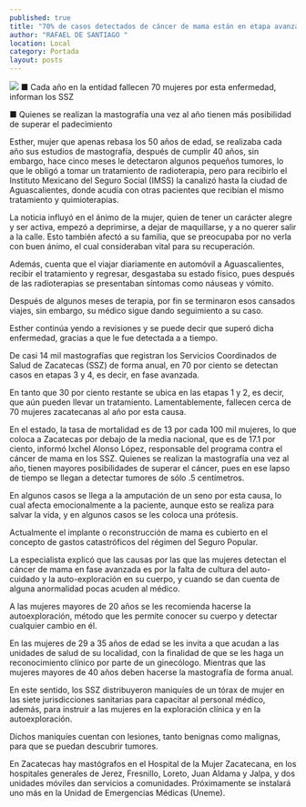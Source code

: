 ```yaml
---
published: true
title: "70% de casos detectados de cáncer de mama están en etapa avanzada"
author: "RAFAEL DE SANTIAGO "
location: Local
category: Portada
layout: posts
---
```


![](http://i.imgur.com/egnEgFum.jpg)
■ Cada año en la entidad fallecen 70 mujeres por esta enfermedad, informan los SSZ 

■ Quienes se realizan la mastografía una vez al año tienen más posibilidad de superar el padecimiento

Esther, mujer que apenas rebasa los 50 años de edad, se realizaba cada año sus estudios de mastografía, después de cumplir 40 años, sin embargo, hace cinco meses le detectaron algunos pequeños tumores, lo que le obligó a tomar un tratamiento de radioterapia, pero para recibirlo el Instituto Mexicano del Seguro Social (IMSS) la canalizó hasta la ciudad de Aguascalientes, donde acudía con otras pacientes que recibían el mismo tratamiento y quimioterapias.

La noticia influyó en el ánimo de la mujer, quien de tener un carácter alegre y ser activa, empezó a deprimirse, a dejar de maquillarse, y a no querer salir a la calle. Esto también afectó a su familia, que se preocupaba por no verla con buen ánimo, el cual consideraban vital para su recuperación.

Además, cuenta que el viajar diariamente en automóvil a Aguascalientes, recibir el tratamiento y regresar, desgastaba su estado físico, pues después de las radioterapias se presentaban síntomas como náuseas y vómito.

Después de algunos meses de terapia, por fin se terminaron esos cansados viajes, sin embargo, su médico sigue dando seguimiento a su caso.

Esther continúa yendo a revisiones y se puede decir que superó dicha enfermedad, gracias a que le fue detectada a a tiempo.

De casi 14 mil mastografías que registran los Servicios Coordinados de Salud de Zacatecas (SSZ) de forma anual, en 70 por ciento se detectan casos en etapas 3 y 4, es decir, en fase avanzada. 

En tanto que 30 por ciento restante se ubica en las etapas 1 y 2, es decir, que aún pueden llevar un tratamiento. Lamentablemente, fallecen cerca de 70 mujeres zacatecanas al año por esta causa.

En el estado, la tasa de mortalidad es de 13 por cada 100 mil mujeres, lo que coloca a Zacatecas por debajo de la media nacional, que es de 17.1 por ciento, informó Ixchel Alonso López, responsable del programa contra el cáncer de mama en los SSZ.
Quienes se realizan la mastografía una vez al año, tienen mayores posibilidades de superar el cáncer, pues en ese lapso de tiempo se llegan a detectar tumores de sólo .5 centímetros.

En algunos casos se llega a la amputación de un seno por esta causa, lo cual afecta emocionalmente a la paciente, aunque esto se realiza para salvar la vida, y en algunos casos se les coloca una prótesis.

Actualmente el implante o reconstrucción de mama es cubierto en el concepto de gastos catastróficos del régimen del Seguro Popular.

La especialista explicó que las causas por las que las mujeres detectan el cáncer de mama en fase avanzada es por la falta de cultura del auto-cuidado y la auto-exploración en su cuerpo, y cuando se dan cuenta de alguna anormalidad pocas acuden al médico.

A las mujeres mayores de 20 años se les recomienda hacerse la autoexploración, método que les permite conocer su cuerpo y detectar cualquier cambio en él.

En las mujeres de 29 a 35 años de edad se les invita a que acudan a las unidades de salud de su localidad, con la finalidad de que se les haga un reconocimiento clínico por parte de un ginecólogo. Mientras que las mujeres mayores de 40 años deben hacerse la mastografía de forma anual.

En este sentido, los SSZ distribuyeron maniquíes de un tórax de mujer en las siete jurisdicciones sanitarias para capacitar al personal médico, además, para instruir a las mujeres en la exploración clínica y en la autoexploración.

Dichos maniquíes cuentan con lesiones, tanto benignas como malignas, para que se puedan descubrir tumores. 

En Zacatecas hay mastógrafos en el Hospital de la Mujer Zacatecana, en los hospitales generales de Jerez, Fresnillo, Loreto, Juan Aldama y Jalpa, y dos unidades móviles dan servicios a comunidades. Próximamente se instalará uno más en la Unidad de Emergencias Médicas (Uneme).
